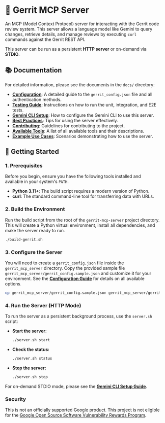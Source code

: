 # 🐍 Gerrit MCP Server

An MCP (Model Context Protocol) server for interacting with the Gerrit code review system. This server allows a language model like Gemini to query changes, retrieve details, and manage reviews by executing `curl` commands against the Gerrit REST API.

This server can be run as a persistent **HTTP server** or on-demand via **STDIO**.

## 📚 Documentation

For detailed information, please see the documents in the `docs/` directory:

*   **[Configuration](docs/configuration.md)**: A detailed guide to the `gerrit_config.json` file and all authentication methods.
*   **[Testing Guide](docs/testing.md)**: Instructions on how to run the unit, integration, and E2E tests.
*   **[Gemini CLI Setup](docs/gemini-cli.md)**: How to configure the Gemini CLI to use this server.
*   **[Best Practices](docs/best_practices.md)**: Tips for using the server effectively.
*   **[Contributing](docs/contributing.md)**: Guidelines for contributing to the project.
*   **[Available Tools](docs/available_tools.md)**: A list of all available tools and their descriptions.
*   **[Example Use Cases](docs/use_cases.md)**: Scenarios demonstrating how to use the server.

## 🚀 Getting Started

### 1. Prerequisites

Before you begin, ensure you have the following tools installed and available in your system's `PATH`.

*   **Python 3.11+**: The build script requires a modern version of Python.
*   **curl**: The standard command-line tool for transferring data with URLs.

### 2. Build the Environment

Run the build script from the root of the `gerrit-mcp-server` project directory. This will create a Python virtual environment, install all dependencies, and make the server ready to run.

```bash
./build-gerrit.sh
```

### 3. Configure the Server

You will need to create a `gerrit_config.json` file inside the `gerrit_mcp_server` directory. Copy the provided sample file `gerrit_mcp_server/gerrit_config.sample.json` and customize it for your environment. See the **[Configuration Guide](docs/configuration.md)** for details on all available options.

```bash
cp gerrit_mcp_server/gerrit_config.sample.json gerrit_mcp_server/gerrit_config.json
```

### 4. Run the Server (HTTP Mode)

To run the server as a persistent background process, use the `server.sh` script:

*   **Start the server:**
    ```bash
    ./server.sh start
    ```
*   **Check the status:**
    ```bash
    ./server.sh status
    ```
*   **Stop the server:**
    ```bash
    ./server.sh stop
    ```

For on-demand STDIO mode, please see the **[Gemini CLI Setup Guide](docs/gemini-cli.md)**.


### Security

This is not an officially supported Google product. This project is not
eligible for the [Google Open Source Software Vulnerability Rewards
Program](https://bughunters.google.com/open-source-security).
